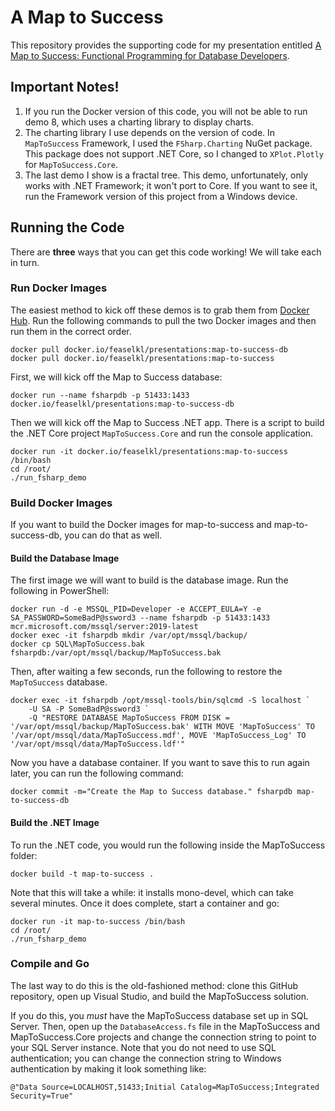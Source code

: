 # A Map to Success

This repository provides the supporting code for my presentation entitled [A Map to Success:  Functional Programming for Database Developers](https://www.catallaxyservices.com/presentations/maptosuccess/).

## Important Notes!

1. If you run the Docker version of this code, you will not be able to run demo 8, which uses a charting library to display charts.
2. The charting library I use depends on the version of code.  In `MapToSuccess` Framework, I used the `FSharp.Charting` NuGet package.  This package does not support .NET Core, so I changed to `XPlot.Plotly` for `MapToSuccess.Core`.
3. The last demo I show is a fractal tree.  This demo, unfortunately, only works with .NET Framework; it won't port to Core.  If you want to see it, run the Framework version of this project from a Windows device.

## Running the Code

There are **three** ways that you can get this code working!  We will take each in turn.

### Run Docker Images

The easiest method to kick off these demos is to grab them from [Docker Hub](https://hub.docker.com/repository/docker/feaselkl/presentations).  Run the following commands to pull the two Docker images and then run them in the correct order.

```
docker pull docker.io/feaselkl/presentations:map-to-success-db
docker pull docker.io/feaselkl/presentations:map-to-success
```

First, we will kick off the Map to Success database:

`docker run --name fsharpdb -p 51433:1433 docker.io/feaselkl/presentations:map-to-success-db`

Then we will kick off the Map to Success .NET app.  There is a script to build the .NET Core project `MapToSuccess.Core` and run the console application.

```
docker run -it docker.io/feaselkl/presentations:map-to-success /bin/bash
cd /root/
./run_fsharp_demo
```

### Build Docker Images

If you want to build the Docker images for map-to-success and map-to-success-db, you can do that as well.

#### Build the Database Image

The first image we will want to build is the database image.  Run the following in PowerShell:

```
docker run -d -e MSSQL_PID=Developer -e ACCEPT_EULA=Y -e SA_PASSWORD=SomeBadP@ssword3 --name fsharpdb -p 51433:1433 mcr.microsoft.com/mssql/server:2019-latest
docker exec -it fsharpdb mkdir /var/opt/mssql/backup/
docker cp SQL\MapToSuccess.bak fsharpdb:/var/opt/mssql/backup/MapToSuccess.bak
```

Then, after waiting a few seconds, run the following to restore the `MapToSuccess` database.

```
docker exec -it fsharpdb /opt/mssql-tools/bin/sqlcmd -S localhost `
	-U SA -P SomeBadP@ssword3 `
	-Q "RESTORE DATABASE MapToSuccess FROM DISK = '/var/opt/mssql/backup/MapToSuccess.bak' WITH MOVE 'MapToSuccess' TO '/var/opt/mssql/data/MapToSuccess.mdf', MOVE 'MapToSuccess_Log' TO '/var/opt/mssql/data/MapToSuccess.ldf'"
```

Now you have a database container.  If you want to save this to run again later, you can run the following command:

`docker commit -m="Create the Map to Success database." fsharpdb map-to-success-db`

#### Build the .NET Image

To run the .NET code, you would run the following inside the MapToSuccess folder:

`docker build -t map-to-success .`

Note that this will take a while:  it installs mono-devel, which can take several minutes.  Once it does complete, start a container and go:

```
docker run -it map-to-success /bin/bash
cd /root/
./run_fsharp_demo
```


### Compile and Go

The last way to do this is the old-fashioned method:  clone this GitHub repository, open up Visual Studio, and build the MapToSuccess solution.

If you do this, you *must* have the MapToSuccess database set up in SQL Server.  Then, open up the `DatabaseAccess.fs` file in the MapToSuccess and MapToSuccess.Core projects and change the connection string to point to your SQL Server instance.  Note that you do not need to use SQL authentication; you can change the connection string to Windows authentication by making it look something like:

`@"Data Source=LOCALHOST,51433;Initial Catalog=MapToSuccess;Integrated Security=True"`
